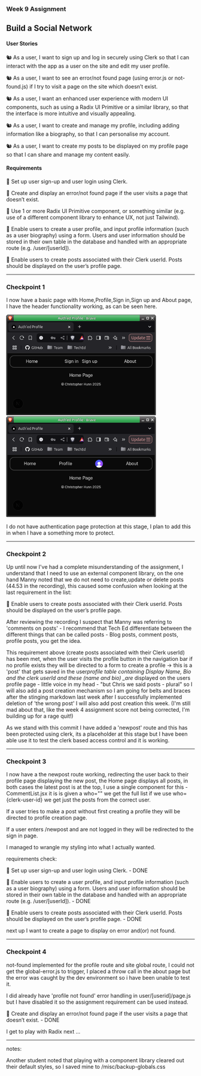 ### Week 9 Assignment

## Build a Social Network

#### User Stories

🐿️ As a user, I want to sign up and log in securely using Clerk so that I can interact with the app as a user on the site and edit my user profile.

🐿️ As a user, I want to see an error/not found page (using error.js or not-found.js) if I try to visit a page on the site which doesn’t exist.

🐿️ As a user, I want an enhanced user experience with modern UI components, such as using a Radix UI Primitive or a similar library, so that the interface is more intuitive and visually appealing.

🐿️ As a user, I want to create and manage my profile, including adding information like a biography, so that I can personalise my account.

🐿️ As a user, I want to create my posts to be displayed on my profile page so that I can share and manage my content easily.

#### Requirements

🎯 Set up user sign-up and user login using Clerk.

🎯 Create and display an error/not found page if the user visits a page that doesn’t exist.

🎯 Use 1 or more Radix UI Primitive component, or something similar (e.g. use of a different component library to enhance UX, not just Tailwind).

🎯 Enable users to create a user profile, and input profile information (such as a user biography) using a form. Users and user information should be stored in their own table in the database and handled with an appropriate route (e.g. /user/[userId]).

🎯 Enable users to create posts associated with their Clerk userId. Posts should be displayed on the user’s profile page.

---

### Checkpoint 1

I now have a basic page with Home,Profile,Sign in,Sign up and About page, I have the header functionality working, as can be seen here.

<img src="./misc/W9-NotLoggedIn.png" alt="not logged in web page" width="400"/><img src="./misc/W9-LoggedIn.png" alt="logged in web page" width="400"/>

I do not have authentication page protection at this stage, I plan to add this in when I have a something more to protect.

---

### Checkpoint 2

Up until now I've had a complete misunderstanding of the assignment, I understand that I need to use an external component library, on the one hand Manny noted that we do not need to create,update or delete posts (44.53 in the recording), this caused some confusion when looking at the last requirement in the list:

🎯 Enable users to create posts associated with their Clerk userId. Posts should be displayed on the user’s profile page.

After reviewing the recording I suspect that Manny was referring to 'comments on posts' - I recommend that Tech Ed differentiate between the different things that can be called posts - Blog posts, comment posts, profile posts, you get the idea.

This requirement above (create posts associated with their Clerk userId) has been met, when the user visits the profile button in the navigation bar if no profile exists they will be directed to a form to create a profile -> this is a 'post' that gets saved in the user*profile table containing Display Name, Bio and the clerk userId and these (name and bio) \_are* displayed on the users profile page - little voice in my head - "but Chris we said posts - plural" so I will also add a post creation mechanism so I am going for belts and braces after the stinging markdown last week after I successfully implemented deletion of 'the wrong post' I will also add post creation this week. (I'm still mad about that, like the week 4 assignment score not being corrected, I'm building up for a rage quit!)

As we stand with this commit I have added a 'newpost' route and this has been protected using clerk, its a placeholder at this stage but I have been able use it to test the clerk based access control and it is working.

---

### Checkpoint 3

I now have a the newpost route working, redirecting the user back to their profile page displaying the new post, the Home page displays all posts, in both cases the latest post is at the top, I use a single component for this - CommentList.jsx it is is given a who="" we get the full list if we use who={clerk-user-id} we get just the posts from the correct user.

If a user tries to make a post without first creating a profile they will be directed to profile creation page.

If a user enters /newpost and are not logged in they will be redirected to the sign in page.

I managed to wrangle my styling into what I actually wanted.

requirements check:

🎯 Set up user sign-up and user login using Clerk. - DONE

🎯 Enable users to create a user profile, and input profile information (such as a user biography) using a form. Users and user information should be stored in their own table in the database and handled with an appropriate route (e.g. /user/[userId]). - DONE

🎯 Enable users to create posts associated with their Clerk userId. Posts should be displayed on the user’s profile page. - DONE

next up I want to create a page to display on error and(or) not found.

---

### Checkpoint 4

not-found implemented for the profile route and site global route, I could not get the global-error.js to trigger, I placed a throw call in the about page but the error was caught by the dev environment so i have been unable to test it.

I did already have 'profile not found' error handling in user/[userid]/page.js but I have disabled it so the assignment requirement can be used instead.

🎯 Create and display an error/not found page if the user visits a page that doesn’t exist. - DONE

I get to play with Radix next ...

---

notes:

Another student noted that playing with a component library cleared out their default styles, so I saved mine to /misc/backup-globals.css
